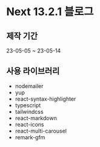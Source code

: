 # Next 13.2.1 블로그

## 제작 기간
23-05-05 ~ 23-05-14

## 사용 라이브러리

- nodemailer
- yup
- react-syntax-highlighter
- typescript
- tailwindcss
- react-markdown
- react-icons
- react-multi-carousel
- remark-gfm
